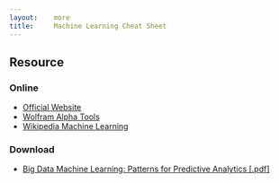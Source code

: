 ```yaml
---
layout:    more
title:     Machine Learning Cheat Sheet 
---
```

<div class="content content-400">
    <div class="board board-326">
        <h2 class="board-title">Resource</h2>
        <div class="board-card">
            <h3 class="board-card-title">Online</h3>
            <ul>
                <li><a href="">Official Website</a></li>
                <li><a href="">Wolfram Alpha Tools</a></li>
                <li><a href="http://en.wikipedia.org/wiki/Machine_learning">Wikipedia Machine Learning</a></li>
            </ul>
        </div>
        <div class="board-card">
            <h3 class="board-card-title">Download</h3>
            <ul>
                <li><a href="http://refcardz.dzone.com/refcardz/machine-learning-predictive">Big Data Machine Learning: Patterns for Predictive Analytics [.pdf]</a></li>
            </ul>
        </div>
    </div>
</div>
